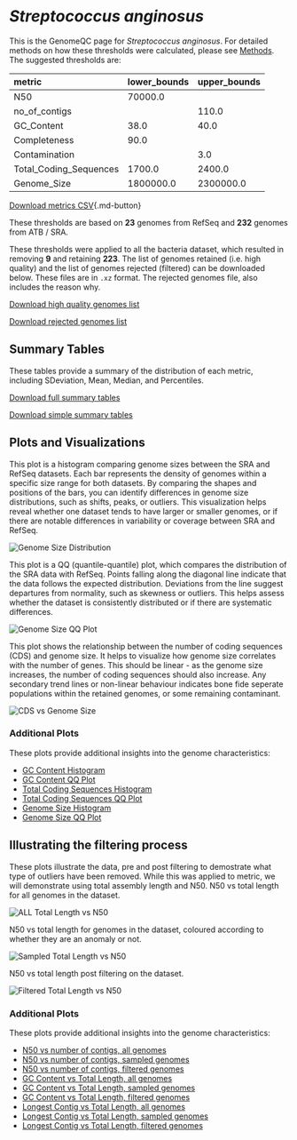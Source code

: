 # *Streptococcus anginosus*

This is the GenomeQC page for *Streptococcus anginosus*. For detailed methods on how these thresholds were calculated, please see [Methods](../../methods.md).
The suggested thresholds are: 

| metric                 | lower_bounds   | upper_bounds   |
|:-----------------------|:---------------|:---------------|
| N50                    | 70000.0        |                |
| no_of_contigs          |                | 110.0          |
| GC_Content             | 38.0           | 40.0           |
| Completeness           | 90.0           |                |
| Contamination          |                | 3.0            |
| Total_Coding_Sequences | 1700.0         | 2400.0         |
| Genome_Size            | 1800000.0      | 2300000.0      |

[Download metrics CSV](Streptococcus_anginosus_metrics.csv){.md-button}


These thresholds are based on **23** genomes from RefSeq and **232** genomes from ATB / SRA.

These thresholds were applied to all the bacteria dataset, which resulted in removing **9** and retaining **223**.
The list of genomes retained (i.e. high quality) and the list of genomes rejected (filtered) can be downloaded below. These files are in `.xz` format. The rejected genomes file, also includes the reason why.

[Download high quality genomes list](Streptococcus_anginosus_high_quality_genomes.csv.xz)


[Download rejected genomes list](Streptococcus_anginosus_filtered_out_genomes.csv.xz)



## Summary Tables
These tables provide a summary of the distribution of each metric, including SDeviation, Mean, Median, and Percentiles.

[Download full summary tables](summary.csv)

[Download simple summary tables](selected_summary.csv)

## Plots and Visualizations

This plot is a histogram comparing genome sizes between the SRA and RefSeq datasets. Each bar represents the density of genomes within a specific size range for both datasets. By comparing the shapes and positions of the bars, you can identify differences in genome size distributions, such as shifts, peaks, or outliers. This visualization helps reveal whether one dataset tends to have larger or smaller genomes, or if there are notable differences in variability or coverage between SRA and RefSeq.

![Genome Size Distribution](Genome_Size_refseq_histogram_kde.png)

This plot is a QQ (quantile-quantile) plot, which compares the distribution of the SRA data with RefSeq. Points falling along the diagonal line indicate that the data follows the expected distribution. Deviations from the line suggest departures from normality, such as skewness or outliers. This helps assess whether the dataset is consistently distributed or if there are systematic differences.

![Genome Size QQ Plot](Genome_Size_refseq_qqplot.png)

This plot shows the relationship between the number of coding sequences (CDS) and genome size. It helps to visualize how genome size correlates with the number of genes. This should be linear - as the genome size increases, the number of coding sequences should also increase. Any secondary trend lines or non-linear behaviour indicates bone fide seperate populations within the retained genomes, or some remaining contaminant. 

![CDS vs Genome Size](Streptococcus_anginosus_CDS_vs_Genome_Size.png)

### Additional Plots

These plots provide additional insights into the genome characteristics:

- [GC Content Histogram](GC_Content_refseq_histogram_kde.png)
- [GC Content QQ Plot](GC_Content_refseq_qqplot.png)
- [Total Coding Sequences Histogram](Total_Coding_Sequences_refseq_histogram_kde.png)
- [Total Coding Sequences QQ Plot](Total_Coding_Sequences_refseq_qqplot.png)
- [Genome Size Histogram](Genome_Size_refseq_histogram_kde.png)
- [Genome Size QQ Plot](Genome_Size_refseq_qqplot.png)
## Illustrating the filtering process
These plots illustrate the data, pre and post filtering to demostrate what type of outliers have been removed. While this was applied to metric, we will demonstrate using total assembly length and N50.
N50 vs total length for all genomes in the dataset.

![ALL Total Length vs N50](Streptococcus_anginosus_all_total_length_N50.png)

N50 vs total length for genomes in the dataset, coloured according to whether they are an anomaly or not.

![Sampled Total Length vs N50](Streptococcus_anginosus_sample_total_length_N50.png)

N50 vs total length post filtering on the dataset.

![Filtered Total Length vs N50](Streptococcus_anginosus_filt_total_length_N50.png)

### Additional Plots

These plots provide additional insights into the genome characteristics:

- [N50 vs number of contigs, all genomes](Streptococcus_anginosus_all_N50_number.png)
- [N50 vs number of contigs, sampled genomes](Streptococcus_anginosus_sample_N50_number.png)
- [N50 vs number of contigs, filtered genomes](Streptococcus_anginosus_filt_N50_number.png)
- [GC Content vs Total Length, all genomes](Streptococcus_anginosus_all_total_length_GC_Content.png)
- [GC Content vs Total Length, sampled genomes](Streptococcus_anginosus_sample_total_length_GC_Content.png)
- [GC Content vs Total Length, filtered genomes](Streptococcus_anginosus_filt_total_length_GC_Content.png)
- [Longest Contig vs Total Length, all genomes](Streptococcus_anginosus_all_total_length_longest.png)
- [Longest Contig vs Total Length, sampled genomes](Streptococcus_anginosus_sample_total_length_longest.png)
- [Longest Contig vs Total Length, filtered genomes](Streptococcus_anginosus_filt_total_length_longest.png)
